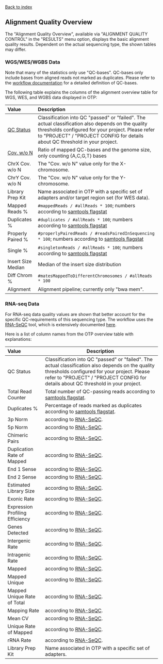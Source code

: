 <!--
  ~ Copyright 2011-2019 The OTP authors
  ~
  ~ Permission is hereby granted, free of charge, to any person obtaining a copy
  ~ of this software and associated documentation files (the "Software"), to deal
  ~ in the Software without restriction, including without limitation the rights
  ~ to use, copy, modify, merge, publish, distribute, sublicense, and/or sell
  ~ copies of the Software, and to permit persons to whom the Software is
  ~ furnished to do so, subject to the following conditions:
  ~
  ~ The above copyright notice and this permission notice shall be included in all
  ~ copies or substantial portions of the Software.
  ~
  ~ THE SOFTWARE IS PROVIDED "AS IS", WITHOUT WARRANTY OF ANY KIND, EXPRESS OR
  ~ IMPLIED, INCLUDING BUT NOT LIMITED TO THE WARRANTIES OF MERCHANTABILITY,
  ~ FITNESS FOR A PARTICULAR PURPOSE AND NONINFRINGEMENT. IN NO EVENT SHALL THE
  ~ AUTHORS OR COPYRIGHT HOLDERS BE LIABLE FOR ANY CLAIM, DAMAGES OR OTHER
  ~ LIABILITY, WHETHER IN AN ACTION OF CONTRACT, TORT OR OTHERWISE, ARISING FROM,
  ~ OUT OF OR IN CONNECTION WITH THE SOFTWARE OR THE USE OR OTHER DEALINGS IN THE
  ~ SOFTWARE.
  -->

[Back to index](index.md)

## Alignment Quality Overview

The "Alignment Quality Overview", available via "ALIGNMENT QUALITY CONTROL" in the "RESULTS" menu option, displays the basic alignment quality results. Dependent on the actual sequencing type, the shown tables may differ.

### WGS/WES/WGBS Data

Note that many of the statistics only use "QC-bases". QC-bases only include bases from aligned reads not marked as duplicates. Please refer to the [workflow documentation](https://github.com/DKFZ-ODCF/AlignmentAndQCWorkflows/wiki/3.-Results#qc-bases) for a detailed definition of QC-bases.

The following table explains the columns of the alignment overview table for WGS, WES, and WGBS data displayed in OTP:

| Value | Description |
|:------|:------------|
| [QC Status](https://github.com/DKFZ-ODCF/AlignmentAndQCWorkflows/wiki/3.-Results#FastQC) | Classification into QC "passed" or "failed". The actual classification also depends on the quality thresholds configured for your project. Please refer to "PROJECT" / "PROJECT CONFIG for details about QC threshold in your project. |
| [Cov. w/o N](https://github.com/DKFZ-ODCF/AlignmentAndQCWorkflows/wiki/3.-Results#genome_wo_n_coverage_qc_bases) | Ratio of mapped QC-bases and the genome size, only counting {A,C,G,T} bases |
| ChrX Cov. w/o N | The "Cov. w/o N" value only for the X-chromosome. |
| ChrY Cov. w/o N | The "Cov. w/o N" value only for the Y-chromosome. |
| Library Prep Kit | Name associated in OTP with a specific set of adapters and/or target region set (for WES data).  |
| Mapped Reads % | `#mappedReads / #allReads * 100`; numbers according to [samtools flagstat](https://www.htslib.org/doc/samtools.html) |
| Duplicates % | `#duplicates / #allReads * 100`; numbers according to [samtools flagstat](https://www.htslib.org/doc/samtools.html) |
| Properly Paired % | `#properlyPairedReads / #readsPairedInSequencing * 100`; numbers according to [samtools flagstat](https://www.htslib.org/doc/samtools.html) |
| Single % | `#singletonReads / #allReads * 100`; numbers according to [samtools flagstat](https://www.htslib.org/doc/samtools.html) |
| Insert Size Median | Median of the insert size distribution |
| Diff Chrom % | `#matesMappedToDifferentChromosomes / #allReads * 100` |
| Alignment | Alignment pipeline; currently only "bwa mem". |

### RNA-seq Data

For RNA-seq data quality values are shown that better account for the specific QC-requirements of this sequencing type. The workflow uses the [RNA-SeQC](https://github.com/broadinstitute/rnaseqc) tool, which is extensively documented [here](https://github.com/broadinstitute/rnaseqc/blob/master/Metrics.md).

Here is a list of column names from the OTP overview table with explanations:

| Value | Description |
|:-------|------|
| QC Status | Classification into QC "passed" or "failed". The actual classification also depends on the quality thresholds configured for your project. Please refer to "PROJECT" / "PROJECT CONFIG for details about QC threshold in your project. |
| Total Read Counter | Total number of QC-passing reads according to [samtools flagstat](https://www.htslib.org/doc/samtools.html). |
| Duplicates % | Percentage of reads marked as duplicates according to [samtools flagstat](https://www.htslib.org/doc/samtools.html). |
| 3p Norm | according to [RNA-SeQC](https://github.com/broadinstitute/rnaseqc). |
| 5p Norm | according to [RNA-SeQC](https://github.com/broadinstitute/rnaseqc). |
| Chimeric Pairs | according to [RNA-SeQC](https://github.com/broadinstitute/rnaseqc). |
| Duplication Rate of Mapped | according to [RNA-SeQC](https://github.com/broadinstitute/rnaseqc). |
| End 1 Sense | according to [RNA-SeQC](https://github.com/broadinstitute/rnaseqc). |
| End 2 Sense | according to [RNA-SeQC](https://github.com/broadinstitute/rnaseqc). |
| Estimated Library Size | according to [RNA-SeQC](https://github.com/broadinstitute/rnaseqc). |
| Exonic Rate | according to [RNA-SeQC](https://github.com/broadinstitute/rnaseqc). |
| Expression Profiling Efficiency | according to [RNA-SeQC](https://github.com/broadinstitute/rnaseqc). |
| Genes Detected | according to [RNA-SeQC](https://github.com/broadinstitute/rnaseqc). |
| Intergenic Rate | according to [RNA-SeQC](https://github.com/broadinstitute/rnaseqc). |
| Intragenic Rate | according to [RNA-SeQC](https://github.com/broadinstitute/rnaseqc). |
| Mapped | according to [RNA-SeQC](https://github.com/broadinstitute/rnaseqc). |
| Mapped Unique | according to [RNA-SeQC](https://github.com/broadinstitute/rnaseqc). |
| Mapped Unique Rate of Total | according to [RNA-SeQC](https://github.com/broadinstitute/rnaseqc). |
| Mapping Rate | according to [RNA-SeQC](https://github.com/broadinstitute/rnaseqc). |
| Mean CV | according to [RNA-SeQC](https://github.com/broadinstitute/rnaseqc). |
| Unique Rate of Mapped | according to [RNA-SeQC](https://github.com/broadinstitute/rnaseqc).
| rRNA Rate | according to [RNA-SeQC](https://github.com/broadinstitute/rnaseqc). |
| Library Prep Kit | Name associated in OTP with a specific set of adapters. |
